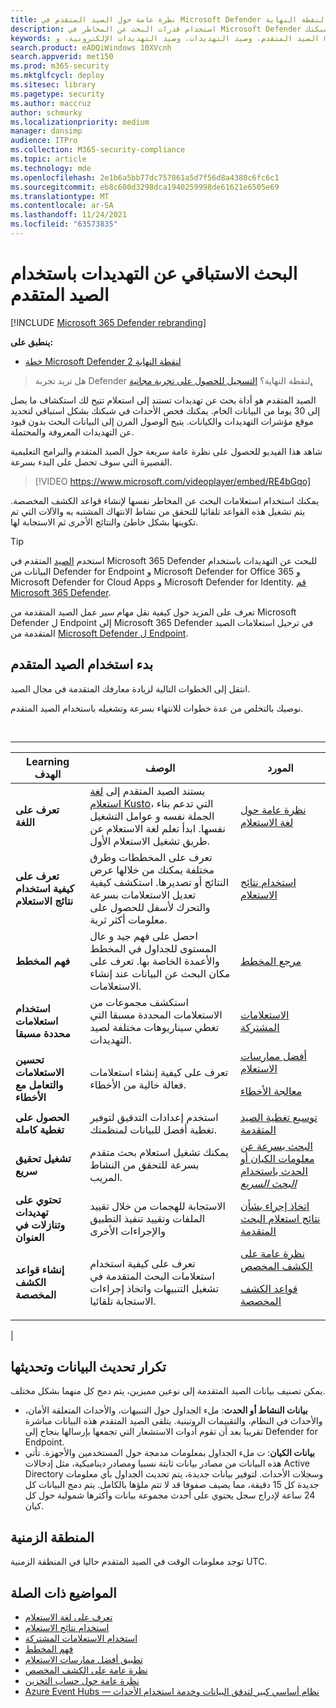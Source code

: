 ```yaml
---
title: نظرة عامة حول الصيد المتقدم في Microsoft Defender لنقطة النهاية
description: استخدام قدرات البحث عن المخاطر في Microsoft Defender لنقطة النهاية لإنشاء استعلامات تعثر على التهديدات ونقاط الضعف في شبكتك
keywords: الصيد المتقدم، وصيد التهديدات، وصيد التهديدات الإلكترونية، و mdatp، و microsoft defender atp، و microsoft defender لنقطة النهاية، و wdatp، و البحث، و الاستعلام، و بيانات التعقب، و عمليات الكشف المخصصة، و المخطط، و kusto، المنطقة الزمنية، UTC
search.product: eADQiWindows 10XVcnh
search.appverid: met150
ms.prod: m365-security
ms.mktglfcycl: deploy
ms.sitesec: library
ms.pagetype: security
ms.author: maccruz
author: schmurky
ms.localizationpriority: medium
manager: dansimp
audience: ITPro
ms.collection: M365-security-compliance
ms.topic: article
ms.technology: mde
ms.openlocfilehash: 2e1b6a5bb77dc757861a5d7f56d8a4380c6fc6c1
ms.sourcegitcommit: eb8c600d3298dca1940259998de61621e6505e69
ms.translationtype: MT
ms.contentlocale: ar-SA
ms.lasthandoff: 11/24/2021
ms.locfileid: "63573835"
---
```

# <a name="proactively-hunt-for-threats-with-advanced-hunting"></a>البحث الاستباقي عن التهديدات باستخدام الصيد المتقدم

[!INCLUDE [Microsoft 365 Defender rebranding](../../includes/microsoft-defender.md)]

**ينطبق على:**
- [خطة Microsoft Defender لنقطة النهاية 2](https://go.microsoft.com/fwlink/?linkid=2154037)

> هل تريد تجربة Defender لنقطة النهاية؟ [التسجيل للحصول على تجربة مجانية.](https://signup.microsoft.com/create-account/signup?products=7f379fee-c4f9-4278-b0a1-e4c8c2fcdf7e&ru=https://aka.ms/MDEp2OpenTrial?ocid=docs-wdatp-advancedhunting-abovefoldlink)

الصيد المتقدم هو أداة بحث عن تهديدات تستند إلى استعلام تتيح لك استكشاف ما يصل إلى 30 يوما من البيانات الخام. يمكنك فحص الأحداث في شبكتك بشكل استباقي لتحديد موقع مؤشرات التهديدات والكيانات. يتيح الوصول المرن إلى البيانات البحث بدون قيود عن التهديدات المعروفة والمحتملة.

شاهد هذا الفيديو للحصول على نظرة عامة سريعة حول الصيد المتقدم والبرامج التعليمية القصيرة التي سوف تحصل على البدء بسرعة.

> [!VIDEO https://www.microsoft.com/videoplayer/embed/RE4bGqo]

يمكنك استخدام استعلامات البحث عن المخاطر نفسها لإنشاء قواعد الكشف المخصصة. يتم تشغيل هذه القواعد تلقائيا للتحقق من نشاط الانتهاك المشتبه به والآلات التي تم تكوينها بشكل خاطئ والنتائج الأخرى ثم الاستجابة لها.

> [!TIP]
> استخدم [الصيد](/microsoft-365/security/defender/advanced-hunting-overview) المتقدم في Microsoft 365 Defender للبحث عن التهديدات باستخدام البيانات من Defender for Endpoint و Microsoft Defender for Office 365 و Microsoft Defender for Cloud Apps و Microsoft Defender for Identity. [قم Microsoft 365 Defender](/microsoft-365/security/defender/m365d-enable).

تعرف على المزيد حول كيفية نقل مهام سير عمل الصيد المتقدمة من Microsoft Defender ل Endpoint إلى Microsoft 365 Defender في ترحيل استعلامات الصيد المتقدمة من [Microsoft Defender ل Endpoint](/microsoft-365/security/defender/advanced-hunting-migrate-from-mde).

## <a name="get-started-with-advanced-hunting"></a>بدء استخدام الصيد المتقدم

انتقل إلى الخطوات التالية لزيادة معارفك المتقدمة في مجال الصيد.

نوصيك بالتخلص من عدة خطوات للانتهاء بسرعة وتشغيله باستخدام الصيد المتقدم.

<br>

****

|Learning الهدف|الوصف|المورد|
|---|---|---|
|**تعرف على اللغة**|يستند الصيد المتقدم إلى [لغة استعلام Kusto](/azure/kusto/query/)، التي تدعم بناء الجملة نفسه و عوامل التشغيل نفسها. ابدأ تعلم لغة الاستعلام عن طريق تشغيل الاستعلام الأول.|[نظرة عامة حول لغة الاستعلام](advanced-hunting-query-language.md)|
|**تعرف على كيفية استخدام نتائج الاستعلام**|تعرف على المخططات وطرق مختلفة يمكنك من خلالها عرض النتائج أو تصديرها. استكشف كيفية تعديل الاستعلامات بسرعة والتحرك لأسفل للحصول على معلومات أكثر ثرية.|[استخدام نتائج الاستعلام](advanced-hunting-query-results.md)|
|**فهم المخطط**|احصل على فهم جيد و عال المستوى للجداول في المخطط والأعمدة الخاصة بها. تعرف على مكان البحث عن البيانات عند إنشاء الاستعلامات.|[مرجع المخطط](advanced-hunting-schema-reference.md)|
|**استخدام استعلامات محددة مسبقا**|استكشف مجموعات من الاستعلامات المحددة مسبقا التي تغطي سيناريوهات مختلفة لصيد التهديدات.|[الاستعلامات المشتركة](advanced-hunting-shared-queries.md)|
|**تحسين الاستعلامات والتعامل مع الأخطاء**|تعرف على كيفية إنشاء استعلامات فعالة خالية من الأخطاء.|[أفضل ممارسات الاستعلام](advanced-hunting-best-practices.md) <p> [معالجة الأخطاء](advanced-hunting-errors.md)|
|**الحصول على تغطية كاملة**|استخدم إعدادات التدقيق لتوفير تغطية أفضل للبيانات لمنظمتك.|[توسيع تغطية الصيد المتقدمة](advanced-hunting-extend-data.md)|
|**تشغيل تحقيق سريع**|يمكنك تشغيل استعلام بحث متقدم بسرعة للتحقق من النشاط المريب.|[البحث بسرعة عن معلومات الكيان أو الحدث باستخدام *البحث السريع*](advanced-hunting-go-hunt.md)|
|**تحتوي على تهديدات وتنازلات في العنوان**|الاستجابة للهجمات من خلال تقييد الملفات وتقييد تنفيذ التطبيق والإجراءات الأخرى|[اتخاذ إجراء بشأن نتائج استعلام البحث المتقدمة](advanced-hunting-take-action.md)|
|**إنشاء قواعد الكشف المخصصة**|تعرف على كيفية استخدام استعلامات البحث المتقدمة في تشغيل التنبيهات واتخاذ إجراءات الاستجابة تلقائيا.|[نظرة عامة على الكشف المخصص](overview-custom-detections.md) <p> [قواعد الكشف المخصصة](custom-detection-rules.md)|
|

## <a name="data-freshness-and-update-frequency"></a>تكرار تحديث البيانات وتحديثها

يمكن تصنيف بيانات الصيد المتقدمة إلى نوعين مميزين، يتم دمج كل منهما بشكل مختلف.

- **بيانات النشاط أو الحدث**: ملء الجداول حول التنبيهات، والأحداث المتعلقة الأمان، والأحداث في النظام، والتقييمات الروتينية. يتلقى الصيد المتقدم هذه البيانات مباشرة تقريبا بعد أن تقوم أدوات الاستشعار التي تجمعها بإرسالها بنجاح إلى Defender for Endpoint.
- **بيانات الكيان**: ت ملء الجداول بمعلومات مدمجة حول المستخدمين والأجهزة. تأتي هذه البيانات من مصادر بيانات ثابتة نسبيا ومصادر ديناميكية، مثل إدخالات Active Directory وسجلات الأحداث. لتوفير بيانات جديدة، يتم تحديث الجداول بأي معلومات جديدة كل 15 دقيقة، مما يضيف صفوفا قد لا تتم ملؤها بالكامل. يتم دمج البيانات كل 24 ساعة لإدراج سجل يحتوي على أحدث مجموعة بيانات وأكثرها شمولية حول كل كيان.

## <a name="time-zone"></a>المنطقة الزمنية

توجد معلومات الوقت في الصيد المتقدم حاليا في المنطقة الزمنية UTC.

## <a name="related-topics"></a>المواضيع ذات الصلة

- [تعرف على لغة الاستعلام](advanced-hunting-query-language.md)
- [استخدام نتائج الاستعلام](advanced-hunting-query-results.md)
- [استخدام الاستعلامات المشتركة](advanced-hunting-shared-queries.md)
- [فهم المخطط](advanced-hunting-schema-reference.md)
- [تطبيق أفضل ممارسات الاستعلام](advanced-hunting-best-practices.md)
- [نظرة عامة على الكشف المخصص](overview-custom-detections.md)
- [نظرة عامة حول حساب التخزين](/azure/storage/common/storage-account-overview)
- [Azure Event Hubs — نظام أساسي كبير لتدفق البيانات وخدمة استخدام الأحداث](/azure/event-hubs/event-hubs-about)
